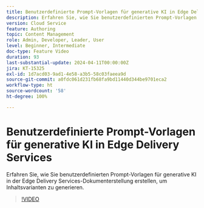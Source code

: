 ```yaml
---
title: Benutzerdefinierte Prompt-Vorlagen für generative KI in Edge Delivery Services
description: Erfahren Sie, wie Sie benutzerdefinierten Prompt-Vorlagen für generative KI in der Edge Delivery Services-Dokumenterstellung erstellen, um Inhaltsvarianten zu generieren.
version: Cloud Service
feature: Authoring
topic: Content Management
role: Admin, Developer, Leader, User
level: Beginner, Intermediate
doc-type: Feature Video
duration: 93
last-substantial-update: 2024-04-11T00:00:00Z
jira: KT-15325
exl-id: 1d7acd03-9ad1-4e58-a3b5-58c03faeea9d
source-git-commit: a0fdc061d231fb68fa9bd11440d344be9701eca2
workflow-type: ht
source-wordcount: '58'
ht-degree: 100%

---
```


# Benutzerdefinierte Prompt-Vorlagen für generative KI in Edge Delivery Services

Erfahren Sie, wie Sie benutzerdefinierten Prompt-Vorlagen für generative KI in der Edge Delivery Services-Dokumenterstellung erstellen, um Inhaltsvarianten zu generieren.

>[!VIDEO](https://video.tv.adobe.com/v/3428316/?learn=on)


